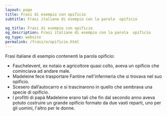 ```yaml
---
layout: page
title: Frasi di esempio con opificio 
subtitle: Frasi italiane di esempio con la parola  opificio

og_title: Frasi di esempio con opificio 
og_description: Frasi italiane di esempio con la parola  opificio
og_type: website
permalink: /frasi/o/opificio.html
---
```


Frasi italiane di esempio contenenti la parola opificio:


- Fauchelevent, ex notaio e agricoltore quasi colto, aveva un opificio che cominciava ad andare male.
- Madeleine fece trasportare Fantine nell'infermeria che si trovava nel suo opificio.
- Scesero dall’autocarro e si trascinarono in quello che sembrava una specie di opificio.
- I profitti di papà Madeleine erano tali che fin dal secondo anno aveva potuto costruire un grande opificio formato da due vasti reparti, uno per gli uomini, l'altro per le donne.
